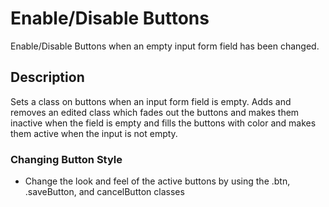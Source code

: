 # Enable/Disable Buttons

Enable/Disable Buttons when an empty input form field has been changed.

## Description

Sets a class on buttons when an input form field is empty.
Adds and removes an edited class which fades out the buttons and makes them inactive when the field is empty and fills the buttons with color and makes them active when the input is not empty.

### Changing Button Style

* Change the look and feel of the active buttons by using the .btn, .saveButton, and cancelButton classes
